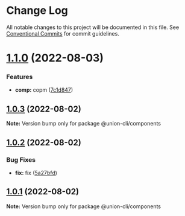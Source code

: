 # Change Log

All notable changes to this project will be documented in this file.
See [Conventional Commits](https://conventionalcommits.org) for commit guidelines.

# [1.1.0](https://gitee.com/sparkparis123/lerna-cli/compare/@union-cli/components@1.0.3...@union-cli/components@1.1.0) (2022-08-03)


### Features

* **comp:** copm ([7c1d847](https://gitee.com/sparkparis123/lerna-cli/commits/7c1d8471c368e3f01bf63d4049b2e8e349238211))





## [1.0.3](https://gitee.com/sparkparis123/lerna-cli/compare/@union-cli/components@1.0.2...@union-cli/components@1.0.3) (2022-08-02)

**Note:** Version bump only for package @union-cli/components





## [1.0.2](https://gitee.com/sparkparis123/lerna-cli/compare/@union-cli/components@1.0.1...@union-cli/components@1.0.2) (2022-08-02)


### Bug Fixes

* **fix:** fix ([5a27bfd](https://gitee.com/sparkparis123/lerna-cli/commits/5a27bfda615dca602f1ce0f2aa84f007952bb260))





## [1.0.1](https://gitee.com/sparkparis123/lerna-cli/compare/@union-cli/components@1.0.1...@union-cli/components@1.0.1) (2022-08-02)

**Note:** Version bump only for package @union-cli/components
